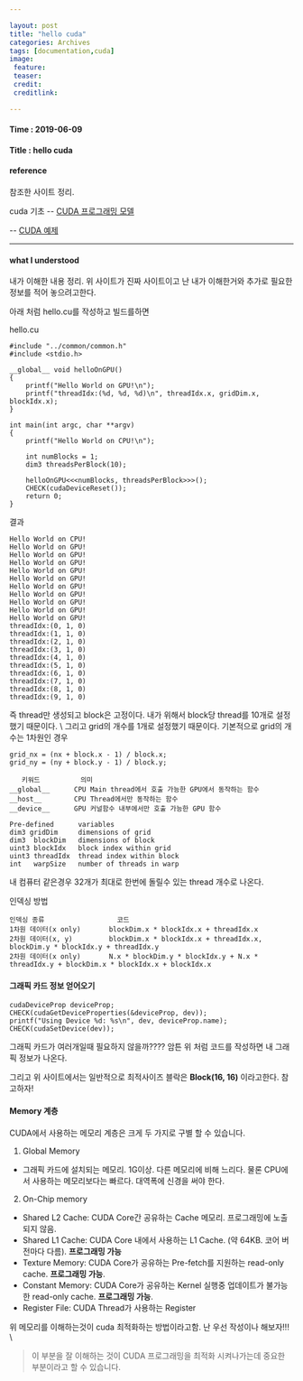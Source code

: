 ```yaml
---

layout: post
title: "hello cuda"
categories: Archives
tags: [documentation,cuda]
image:
 feature:
 teaser:
 credit:
 creditlink:

---
```


#### Time : 2019-06-09
#### Title : hello cuda

#### reference

참조한 사이트 정리.

cuda 기초
-- [CUDA 프로그래밍 모델](http://haanjack.github.io/cuda/2016/03/27/cuda-prog-model.html)

-- [CUDA 예제](https://github.com/dedoogong/cuda)

***
#### what I understood
내가 이해한 내용 정리. 위 사이트가 진짜 사이트이고 난 내가 이해한거와 추가로 필요한 정보를 적어 놓으려고한다.

아래 처럼 hello.cu를 작성하고 빌드를하면 

hello.cu
~~~
#include "../common/common.h"
#include <stdio.h>

__global__ void helloOnGPU()
{
    printf("Hello World on GPU!\n");
    printf("threadIdx:(%d, %d, %d)\n", threadIdx.x, gridDim.x, blockIdx.x);
}

int main(int argc, char **argv)
{
    printf("Hello World on CPU!\n");

    int numBlocks = 1;
    dim3 threadsPerBlock(10);

    helloOnGPU<<<numBlocks, threadsPerBlock>>>();
    CHECK(cudaDeviceReset());
    return 0;
}
~~~

결과 
~~~
Hello World on CPU!
Hello World on GPU!
Hello World on GPU!
Hello World on GPU!
Hello World on GPU!
Hello World on GPU!
Hello World on GPU!
Hello World on GPU!
Hello World on GPU!
Hello World on GPU!
Hello World on GPU!
threadIdx:(0, 1, 0)
threadIdx:(1, 1, 0)
threadIdx:(2, 1, 0)
threadIdx:(3, 1, 0)
threadIdx:(4, 1, 0)
threadIdx:(5, 1, 0)
threadIdx:(6, 1, 0)
threadIdx:(7, 1, 0)
threadIdx:(8, 1, 0)
threadIdx:(9, 1, 0)
~~~
즉 thread만 생성되고 block은 고정이다. 내가 위해서 block당 thread를 10개로 설정했기 때문이다. \\
그리고 grid의 개수를 1개로 설정했기 때문이다. 기본적으로 grid의 개수는 1차원인 경우 

~~~ 
grid_nx = (nx + block.x - 1) / block.x;
grid_ny = (ny + block.y - 1) / block.y;
~~~

~~~
   키워드         	의미  
__global__      CPU Main thread에서 호출 가능한 GPU에서 동작하는 함수 
__host__        CPU Thread에서만 동작하는 함수 
__device__      GPU 커널함수 내부에서만 호출 가능한 GPU 함수 
~~~

~~~
Pre-defined      variables
dim3 gridDim     dimensions of grid
dim3  blockDim   dimensions of block
uint3 blockIdx   block index within grid
uint3 threadIdx  thread index within block
int   warpSize   number of threads in warp
~~~

내 컴퓨터 같은경우 32개가 최대로 한번에 돌릴수 있는 thread 개수로 나온다.

인덱싱 방법
~~~
인덱싱 종류                  코드
1차원 데이터(x only)       blockDim.x * blockIdx.x + threadIdx.x
2차원 데이터(x, y)         blockDim.x * blockIdx.x + threadIdx.x, blockDim.y * blockIdx.y + threadIdx.y
2차원 데이터(x only)       N.x * blockDim.y * blockIdx.y + N.x * threadIdx.y + blockDim.x * blockIdx.x + blockIdx.x
~~~

#### 그래픽 카드 정보 얻어오기

~~~
cudaDeviceProp deviceProp;
CHECK(cudaGetDeviceProperties(&deviceProp, dev));
printf("Using Device %d: %s\n", dev, deviceProp.name);
CHECK(cudaSetDevice(dev));
~~~

그래픽 카드가 여러개일때 필요하지 않을까???? 암튼 위 처럼 코드를 작성하면 내 그래픽 정보가 나온다.

그리고 위 사이트에서는 일반적으로 최적사이즈 블락은 **Block(16, 16)** 이라고한다. 참고하자!


#### Memory 계층

CUDA에서 사용하는 메모리 계층은 크게 두 가지로 구별 할 수 있습니다.

1) Global Memory
- 그래픽 카드에 설치되는 메모리. 1G이상. 다른 메모리에 비해 느리다. 물론 CPU에서 사용하는 메모리보다는 빠르다. 대역폭에 신경을 써야 한다.
2) On-Chip memory
- Shared L2 Cache: CUDA Core간 공유하는 Cache 메모리. 프로그래밍에 노출되지 않음.
- Shared L1 Cache: CUDA Core 내에서 사용하는 L1 Cache. (약 64KB. 코어 버전마다 다름). **프로그래밍 가능**
- Texture Memory: CUDA Core가 공유하는 Pre-fetch를 지원하는 read-only cache. **프로그래밍 가능**.
- Constant Memory: CUDA Core가 공유하는 Kernel 실행중 업데이트가 불가능한 read-only cache. **프로그래밍 가능**.
- Register File: CUDA Thread가 사용하는 Register

위 메모리를 이해하는것이 cuda 최적화하는 방법이라고함. 난 우선 작성이나 해보자!!! \\
> 이 부분을 잘 이해하는 것이 CUDA 프로그래밍을 최적화 시켜나가는데 중요한 부분이라고 할 수 있습니다.